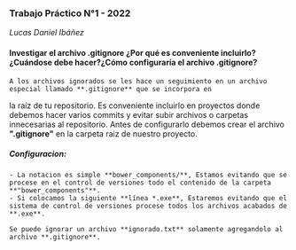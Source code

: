 ### Trabajo Práctico N°1 - 2022
_Lucas Daniel Ibáñez_

#### Investigar el archivo .gitignore ¿Por qué es conveniente incluirlo? ¿Cuándose debe hacer?¿Cómo configuraría el archivo .gitignore?
    A los archivos ignorados se les hace un seguimiento en un archivo especial llamado **.gitignore** que se incorpora en 
la raíz de tu repositorio.
    Es conveniente incluirlo en proyectos donde debemos hacer varios commits y evitar subir archivos o carpetas innecesarias al repositorio.
    Antes de configurarlo debemos crear el archivo **".gitignore"** en la carpeta raiz de nuestro proyecto.
##### Configuracion:
    - La notacion es simple **bower_components/**, Estamos evitando que se procese en el control de versiones todo el contenido de la carpeta **"bower_components"**.
    - Si colocamos la siguiente **línea *.exe**, Estaremos evitando que el sistema de control de versiones procese todos los archivos acabados de **.exe**.
    
    Se puede ignorar un archivo **ignorado.txt** solamente agregandolo al archivo **.gitignore**.


